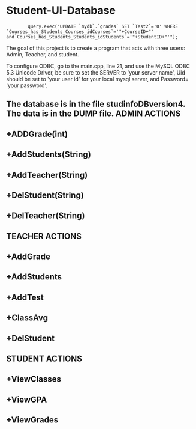 # Student-UI-Database
            query.exec("UPDATE `mydb`.`grades` SET `Test2`='0' WHERE `Courses_has_Students_Courses_idCourses`='"+CourseID+"' and`Courses_has_Students_Students_idStudents`='"+StudentID+"'");

The goal of this project is to create a program that acts with three users: Admin, Teacher, and student.

To configure ODBC, go to the main.cpp, line 21, and use the MySQL ODBC 5.3 Unicode Driver, 
be sure to set the SERVER to 'your server name', Uid should be set to 'your user id' for your local mysql server, 
and Password= 'your password'.

The database is in the file studinfoDBversion4. The data is in the DUMP file.
ADMIN ACTIONS
------------------------------------------------------------------------------------------------------------------------------------------
+ADDGrade(int)
-
+AddStudents(String)
-
+AddTeacher(String)
-
+DelStudent(String)
-
+DelTeacher(String)
-

TEACHER ACTIONS
------------------------------------------------------------------------------------------------------------------------------------------
+AddGrade
-
+AddStudents
-
+AddTest
-
+ClassAvg
-
+DelStudent
-

STUDENT ACTIONS
------------------------------------------------------------------------------------------------------------------------------------------
+ViewClasses
-
+ViewGPA
-
+ViewGrades
-
